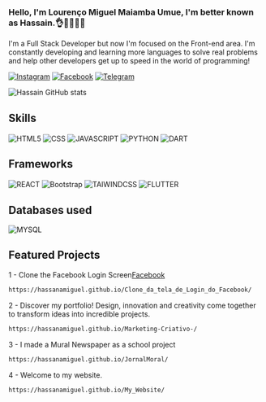 ### Hello, I'm Lourenço Miguel Maiamba Umue, I'm better known as Hassain.👌👨‍💻🫰🏀

<p>I'm a Full Stack Developer but now I'm focused on the Front-end area. I'm constantly developing and learning more languages ​​to solve real problems and help other developers get up to speed in the world of programming!</p>


[![Instagram](https://img.shields.io/badge/Instagram-E4405F?style=for-the-badge&logo=instagram&logoColor=white)](https://www.instagram.com/wanderleyhassain/)
[![Facebook](https://img.shields.io/badge/Facebook-1877F2?style=for-the-badge&logo=facebook&logoColor=white)](https://www.facebook.com/asanamiguel.locura)
[![Telegram](https://img.shields.io/badge/Telegram-2CA5E0?style=for-the-badge&logo=telegram&logoColor=white)](https://t.me/hassainmiguel)

![Hassain GitHub stats](https://github-readme-stats.vercel.app/api?username=Hassanamiguel&show_icons=true&theme=dracula)

## Skills


<div style="align:start;">
    <img align="center" alt="HTML5" src="https://img.shields.io/badge/HTML5-E34F26?style=for-the-badge&logo=html5&logoColor=white" />
    <img align="center" alt="CSS" src="https://img.shields.io/badge/CSS3-1572B6?style=for-the-badge&logo=css3&logoColor=white" />
    <img align="center" alt="JAVASCRIPT" src="https://img.shields.io/badge/JavaScript-F7DF1E?style=for-the-badge&logo=javascript&logoColor=black" />
    <img align="center" alt="PYTHON" src="https://img.shields.io/badge/Python-14354C?style=for-the-badge&logo=python&logoColor=white" />
    <img align="center" alt="DART" src="https://img.shields.io/badge/Dart-0175C2?style=for-the-badge&logo=dart&logoColor=white" />
</div>


## Frameworks


<div style="align:start;">
    <img align="center" alt="REACT" src="https://img.shields.io/badge/React-20232A?style=for-the-badge&logo=react&logoColor=61DAFB" />
    <img align="center" alt="Bootstrap" src="https://img.shields.io/badge/Bootstrap-563D7C?style=for-the-badge&logo=bootstrap&logoColor=white" />
    <img align="center" alt="TAIWINDCSS" src="https://img.shields.io/badge/Tailwind_CSS-38B2AC?style=for-the-badge&logo=tailwind-css&logoColor=white" />
    <img align="center" alt="FLUTTER" src="https://img.shields.io/badge/Flutter-02569B?style=for-the-badge&logo=flutter&logoColor=white" />
</div>


## Databases used

<div style="align:start;">
    <img align="center" alt="MYSQL" src="https://img.shields.io/badge/MySQL-00000F?style=for-the-badge&logo=mysql&logoColor=white" />
</div>



<h2>Featured Projects</h2>
<p>
    1 - Clone the Facebook Login Screen<a href="https://www.facebook.com/">Facebook</a>
</p>

```markdown
https://hassanamiguel.github.io/Clone_da_tela_de_Login_do_Facebook/
```
<p>
    2 - Discover my portfolio! Design, innovation and creativity come together to transform ideas into incredible projects.
</p>

```markdown
https://hassanamiguel.github.io/Marketing-Criativo-/
```

<p>
    3 - I made a Mural Newspaper as a school project
</p>

```markdown
https://hassanamiguel.github.io/JornalMoral/
```


<p>
    4 - Welcome to my website.
</p>

```markdown
https://hassanamiguel.github.io/My_Website/
```


